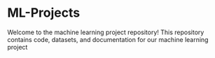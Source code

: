# ML-Projects
Welcome to the machine learning project repository! This repository contains code, datasets, and documentation for our machine learning project
